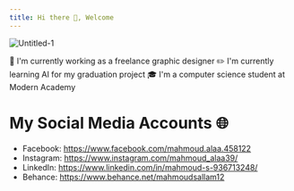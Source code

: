 ```yaml
---
title: Hi there 👋, Welcome
---
```

![Untitled-1](https://github.com/user-attachments/assets/cf77b54a-dc5d-40c2-954a-cca5958709d6)


🎨 I'm currently working as a freelance graphic designer
✏️ I'm currently learning AI for my graduation project
🎓 I'm a computer science student at Modern Academy

# My Social Media Accounts 🌐
- Facebook: https://www.facebook.com/mahmoud.alaa.458122
- Instagram: https://www.instagram.com/mahmoud_alaa39/
- LinkedIn: https://www.linkedin.com/in/mahmoud-s-936713248/
- Behance: https://www.behance.net/mahmoudsallam12
